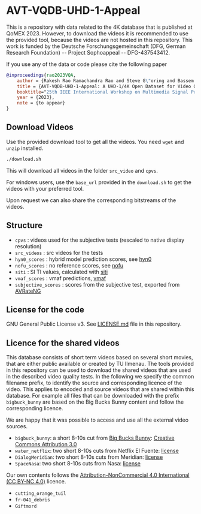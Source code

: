 # AVT-VQDB-UHD-1-Appeal
This is a repository with data related to the 4K database that is published at QoMEX 2023.
However, to download the videos it is recommended to use the provided tool, because the videos are not hosted in this repository.
This work is funded by the Deutsche Forschungsgemeinschaft (DFG, German Research Foundation) -- Project Sophoappeal -- DFG-437543412.


If you use any of the data or code please cite the following paper

```bibtex
@inproceedings{rao2023VQA,
    author = {Rakesh Rao Ramachandra Rao and Steve G\"oring and Bassem Elmeligy and Alexander Raake},
    title = {AVT-VQDB-UHD-1-Appeal: A UHD-1/4K Open Dataset for Video Quality and Appeal Assessment Using Modern Video Codecs},
    booktitle="25th IEEE International Workshop on Multimedia Signal Processing (MMSP)",
    year = {2023},
    note = {to appear}
}
```

## Download Videos
Use the provided download tool to get all the videos. 
You need `wget` and `unzip` installed.

```bash
./download.sh
```
This will download all videos in the folder `src_video` and `cpvs`.

For windows users, use the `base_url` provided in the `download.sh` to get the videos with your preferred tool.

Upon request we can also share the corresponding bitstreams of the videos.

## Structure

* `cpvs` : videos used for the subjective tests (rescaled to native display resolution)
* `src_videos` : src videos for the tests 
* `hyn0_scores` : hybrid model prediction scores, see [hyn0](https://github.com/Telecommunication-Telemedia-Assessment/p1204_3_extensions)
* `nofu_scores` : no reference scores, see [nofu](https://github.com/Telecommunication-Telemedia-Assessment/pixelmodels)
* `siti` : SI TI values, calculated with [siti](https://github.com/VQEG/siti-tools)
* `vmaf_scores` : vmaf predictions, [vmaf](https://github.com/Netflix/vmaf)
* `subjective_scores` : scores from the subjective test, exported from [AVRateNG](https://github.com/Telecommunication-Telemedia-Assessment/avrateNG)


## License for the code
GNU General Public License v3. See [LICENSE.md](LICENSE.md) file in this repository.

## Licence for the shared videos
This database consists of short term videos based on several short movies, that are either public available or created by TU Ilmenau.
The tools provided in this repository can be used to download the shared videos that are used in the described video quality tests.
In the following we specify the common filename prefix, to identify the source and corresponding licence of the video.
This applies to encoded and source videos that are shared within this database.
For example all files that can be downloaded with the prefix `bigbuck_bunny` are based on the Big Bucks Bunny content and follow the corresponding licence.

We are happy that it was possible to access and use all the external video sources.
  * `bigbuck_bunny`: a short 8-10s cut from [Big Bucks Bunny](https://peach.blender.org/about/): [Creative Commons Attribution 3.0](http://creativecommons.org/licenses/by/3.0/)
  * `water_netflix`: two short 8-10s cuts from Netflix El Fuente: [license](http://download.opencontent.netflix.com.s3.amazonaws.com/TechblogAssets/Sparks/sparks_license.txt)
  * `DialogMeridian`: two short 8-10s cuts from Meridian: [license](http://download.opencontent.netflix.com.s3.amazonaws.com/TechblogAssets/Sparks/sparks_license.txt)
  * `SpaceNasa`: two short 8-10s cuts from Nasa: [license](https://www.nasa.gov/content/ultra-high-definition-video-gallery)



Our own contents follows the [Attribution-NonCommercial 4.0 International (CC BY-NC 4.0)](https://creativecommons.org/licenses/by-nc/4.0/) licence.
  * `cutting_orange_tuil`
  * `fr-041_debris`
  * `Giftmord`
